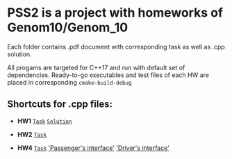 # PSS2 is a project with homeworks of Genom10/Genom_10
Each folder contains .pdf document with corresponding task as well as .cpp solution.

All progams are targeted for C++17 and run with default set of dependencies.
Ready-to-go executables and test files of each HW are placed in corresponding `cmake-build-debug`

## Shortcuts for .cpp files:
* **HW1**
[`Task`](https://github.com/genom10/PSS2/blob/HW1/HW1/PSS2_hw_01.pdf) [`Solution`](https://github.com/genom10/PSS2/blob/HW1/HW1/main.cpp)
* **HW2**
[`Task`](https://github.com/genom10/PSS2/blob/HW2/HW2/PSS2_hw_02_access.pdf)

* **HW4**
[`Task`](https://github.com/genom10/PSS2/blob/HW4/HW4/PSS2_hw_04_wendex.pdf)
['Passenger's interface'](https://github.com/genom10/PSS2/tree/HW4/HW4/Passenger)
['Driver's interface'](https://github.com/genom10/PSS2/tree/HW4/HW4/Driver)
